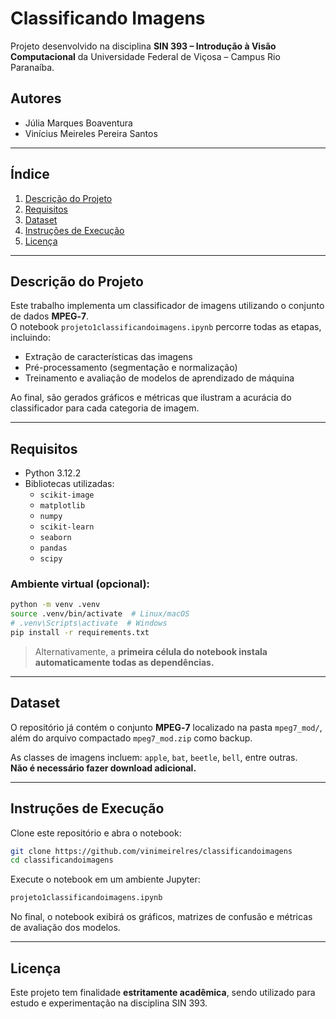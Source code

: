# Classificando Imagens

Projeto desenvolvido na disciplina **SIN 393 – Introdução à Visão Computacional** da Universidade Federal de Viçosa – Campus Rio Paranaíba.

## Autores

- Júlia Marques Boaventura 
- Vinícius Meireles Pereira Santos

---

## Índice

1. [Descrição do Projeto](#descrição-do-projeto)  
2. [Requisitos](#requisitos)  
3. [Dataset](#dataset)  
4. [Instruções de Execução](#instruções-de-execução)  
5. [Licença](#licença)  

---

## Descrição do Projeto

Este trabalho implementa um classificador de imagens utilizando o conjunto de dados **MPEG‑7**.  
O notebook `projeto1classificandoimagens.ipynb` percorre todas as etapas, incluindo:

- Extração de características das imagens  
- Pré-processamento (segmentação e normalização)  
- Treinamento e avaliação de modelos de aprendizado de máquina  

Ao final, são gerados gráficos e métricas que ilustram a acurácia do classificador para cada categoria de imagem.

---

## Requisitos

- Python 3.12.2  
- Bibliotecas utilizadas:
  - `scikit-image`
  - `matplotlib`
  - `numpy`
  - `scikit-learn`
  - `seaborn`
  - `pandas`
  - `scipy`

### Ambiente virtual (opcional):
```bash
python -m venv .venv
source .venv/bin/activate  # Linux/macOS
# .venv\Scripts\activate  # Windows
pip install -r requirements.txt
```

> Alternativamente, a **primeira célula do notebook instala automaticamente todas as dependências.**

---

## Dataset

O repositório já contém o conjunto **MPEG‑7** localizado na pasta `mpeg7_mod/`, além do arquivo compactado `mpeg7_mod.zip` como backup.

As classes de imagens incluem: `apple`, `bat`, `beetle`, `bell`, entre outras.  
**Não é necessário fazer download adicional.**

---

## Instruções de Execução

Clone este repositório e abra o notebook:

```bash
git clone https://github.com/vinimeirelres/classificandoimagens
cd classificandoimagens
```

Execute o notebook em um ambiente Jupyter:

```bash
projeto1classificandoimagens.ipynb
```

No final, o notebook exibirá os gráficos, matrizes de confusão e métricas de avaliação dos modelos.

---

## Licença

Este projeto tem finalidade **estritamente acadêmica**, sendo utilizado para estudo e experimentação na disciplina SIN 393.

